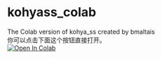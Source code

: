 # kohyass_colab
The Colab version of kohya_ss created by bmaltais  
你可以点击下面这个按钮直接打开。  
[![Open In Colab](https://colab.research.google.com/assets/colab-badge.svg)](https://colab.research.google.com/drive/14ebtP0nU9PdFaxUGZhUIFWhxtKSoa9b5?usp=sharing)
